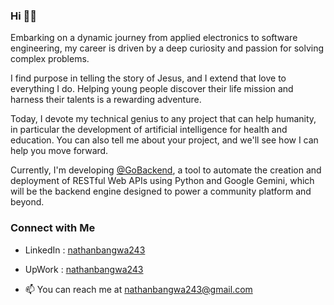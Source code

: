 ### Hi 👋😀

<!--
**nathanbangwa243/nathanbangwa243** is a ✨ _special_ ✨ repository because its `README.md` (this file) appears on your GitHub profile.

Here are some ideas to get you started:

- 🔭 I’m currently working on ...
- 🌱 I’m currently learning ...
- 👯 I’m looking to collaborate on ...
- 🤔 I’m looking for help with ...
- 💬 Ask me about ...
- 📫 How to reach me: ...
- 😄 Pronouns: ...
- ⚡ Fun fact: ...
-->

<!-- Embarking on a dynamic journey from applied electronics to software engineering, my career has been shaped by an insatiable curiosity and a passion for numbers.

I find purpose in telling the story of Jesus at [@GoFamille](https://github.com/GoFamille), and I extend that love to everything I do. Helping young people discover their life mission and harness their talents is a rewarding adventure.

Today, I devote my technical genius to any project that can help humanity, in particular the development of artificial intelligence in the fields of health and education.

At the moment I'm working on [@GoBackend](https://github.com/GoBackend), a tool to automate the creation and deployment of RESTFul Web APIs with Python and Google Gemini, which will be the backend engine for a community platform and others. -->

Embarking on a dynamic journey from applied electronics to software engineering, my career is driven by a deep curiosity and passion for solving complex problems.

I find purpose in telling the story of Jesus, and I extend that love to everything I do. Helping young people discover their life mission and harness their talents is a rewarding adventure.

Today, I devote my technical genius to any project that can help humanity, in particular the development of artificial intelligence for health and education. You can also tell me about your project, and we'll see how I can help you move forward.

Currently, I'm developing [@GoBackend](https://github.com/GoBackend), a tool to automate the creation and deployment of RESTful Web APIs using Python and Google Gemini, which will be the backend engine designed to power a community platform and beyond.

### Connect with Me

- LinkedIn : [nathanbangwa243](https://www.linkedin.com/in/nathanbangwa243/)
- UpWork : [nathanbangwa243](https://www.upwork.com/freelancers/~010b5001634e5219bd)

- 📫 You can reach me at nathanbangwa243@gmail.com